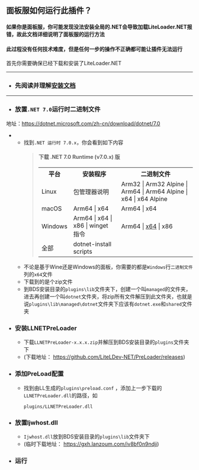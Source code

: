 ## 面板服如何运行此插件？
#### 如果你是面板服，你可能发现没法安装全局的.NET会导致加载LiteLoader.NET报错，故此文档详细说明了面板服的运行方法
#### 此过程没有任何技术难度，但是任何一步的操作不正确都可能让插件无法运行
首先你需要确保已经下载和安装了LiteLoader.NET

---
- ### 先阅读并理解[安装文档][def]
---
- ### 放置`.NET 7.0`运行时二进制文件
地址：https://dotnet.microsoft.com/zh-cn/download/dotnet/7.0
- - 找到`.NET 运行时 7.0.x`，你会看到如下内容
    >#### 下载 .NET 7.0 Runtime (v7.0.x) 版
    ><table>
    ><tr><th>平台</th><th>安装程序</th><th>二进制文件</th></tr>
    ><tr><td>Linux</td><td>包管理器说明</td><td>Arm32 | Arm32 Alpine | Arm64 | Arm64 Alpine | x64 | x64 Alpine</td></tr>
    ><tr><td>macOS</td><td>Arm64 | x64</td><td>Arm64 | x64</td></tr>
    ><tr><td>Windows</td><td>Arm64 | x64 | x86 | winget 指令</td><td>Arm64 | <a href="https://dotnet.microsoft.com/zh-cn/download/dotnet/thank-you/runtime-7.0.2-windows-x64-binaries">x64</a> | x86</td></tr>
    ><tr><td>全部</td><td>dotnet-install scripts</td><td></td></tr>
    ></table>
  - 不论是基于Wine还是Windows的面板，你需要的都是`Windows`行`二进制文件`列的`x64`文件
  - 下载到的是个zip文件
  - 到BDS安装目录的`plugins\lib`文件夹下，创建一个叫`managed`的文件夹，进去再创建一个叫`dotnet`文件夹，将zip所有文件解压到此文件夹，也就是说`plugins\lib\managed\dotnet`文件夹下应该有`dotnet.exe`和`shared`文件夹
- ### 安装LLNETPreLoader
    - 下载`LLNETPreLoader-x.x.x.zip`并解压到BDS安装目录的`plugins`文件夹下
    - (下载地址：  https://github.com/LiteLDev-NET/PreLoader/releases)
- ### 添加PreLoad配置
    - 找到由LL生成的`plugins\preload.conf` ，添加上一步下载的`LLNETPreLoader.dll`的路径，如
        ```
        plugins/LLNETPreLoader.dll
        ```
- ### 放置Ijwhost.dll
    - `Ijwhost.dll`放到BDS安装目录的`plugins\lib`文件夹下
    - (临时下载地址：  https://gxh.lanzoum.com/iv8bf0n9ndji)
- ### 运行

[def]: InstallGuide.md
